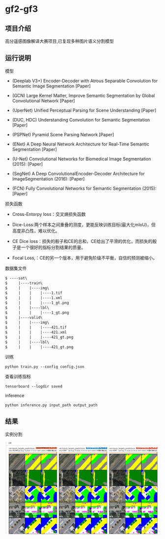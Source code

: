 # gf2-gf3

## 项目介绍

高分遥感图像解译大赛项目,已复现多种图片语义分割模型

## 运行说明

模型

- (Deeplab V3+) Encoder-Decoder with Atrous Separable Convolution for Semantic Image Segmentation [Paper]

- (GCN) Large Kernel Matter, Improve Semantic Segmentation by Global Convolutional Network [Paper]

- (UperNet) Unified Perceptual Parsing for Scene Understanding [Paper]

- (DUC, HDC) Understanding Convolution for Semantic Segmentation [Paper]

- (PSPNet) Pyramid Scene Parsing Network [Paper]

- (ENet) A Deep Neural Network Architecture for Real-Time Semantic Segmentation [Paper]

- (U-Net) Convolutional Networks for Biomedical Image Segmentation (2015): [Paper]

- (SegNet) A Deep ConvolutionalEncoder-Decoder Architecture for ImageSegmentation (2016): [Paper]

- (FCN) Fully Convolutional Networks for Semantic Segmentation (2015): [Paper]


损失函数

- Cross-Entorpy loss：交叉熵损失函数

- Dice-Loss:两个样本之间重叠的测度，更能反映训练目标(最大化mIoU)，但高度非凸性，难以优化。


- CE Dice loss：损失的骰子和CE的总和，CE给出了平滑的优化，而损失的骰子是一个很好的指标分割结果的质量。

- Focal Loss,：CE的另一个版本，用于避免阶级不平衡，自信的预测被缩小。

数据集文件

```shell
$ ----sat\
$     |----train\
$     |    |----img\
$     |    |    |----1.tif
$     |    |    |----1.xml
$     |    |    |----1_gt.png
$     |    |----lbl\
$     |    |    |----1_gt.png
$     |----valid\
$     |    |----img\
$     |    |    |----421.tif
$     |    |    |----421.xml
$     |    |    |----421_gt.png
$     |    |----lbl\
$     |    |    |----421_gt.png

```
训练

```
python train.py --config config.json
```



查看训练指标

```
tensorboard --logdir saved
```


inference

```
python inference.py input_path output_path
```
## 结果

实例分割

<img src='images/3.png' width=600>

